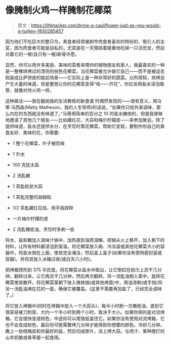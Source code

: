 # 像腌制火鸡一样腌制花椰菜

> 原文：<https://lifehacker.com/brine-a-cauliflower-just-as-you-would-a-turkey-1830285457>

因为他们不吃巨大的整只鸟，素食者经常被剥夺肉食者喜欢的特别的、吸引人的主菜，因为肉食者可能是自私的，尤其是在一天围绕着隆重地吃掉一只活恐龙，然后对着它的一根(且只有一根)断骨许愿。



显然，你可以用许多美丽、美味的菜肴来喂你的植物朋友和家人，我最喜欢的一种是一整棵烘烤过的漂亮的棕色花椰菜。当花椰菜被允许做它自己——而不是被迫去假装成比萨饼皮的尴尬场景——它实际上是一种非常好的蔬菜。众所周知，烘烤会产生大量的味道，但是要想让你的花椰菜变得“哇——开花”，你应该用盐水浸泡吸管，就像对待火鸡一样。

这种做法——我在翻阅我的生活教练的新食谱 时偶然发现的——很有意义。用马蒂·马西森(Matty Matheson，我的人生导师)的话说，“如果你只给外表调味，那么内在的东西就没有味道了。”马蒂用简单的百分之 10 的盐水腌他的，但是我冒昧地邀请了其他几个朋友——比如藏红花、大蒜和梅尔柠檬皮——来参加聚会。除了提供味道，盐水还提供水分，在烹饪时蒸花椰菜，帮助它变软。要制作你自己的素食友好、美味的花，你需要:

*   1 整个花椰菜，叶子被剪掉

*   1 升水
*   100 克犹太盐
*   2 汤匙糖
*   1 茶匙粒状大蒜
*   1 茶匙完整的胡椒粒
*   1/2 茶匙藏红花线，用手指捏碎
*   一片梅尔柠檬的皮
*   2 汤匙橄榄油，烹饪时多刷一些

将水、盐和糖加入调味汁锅中，加热直到溶质溶解。把锅从火上移开，加入剩下的材料，让所有材料都浸泡到室温。将花椰菜放入碗、冷冻袋或其他花椰菜大小的容器中，将盐水倒在上面，使其完全淹没，然后盖上盖子(如果你没有使用密封袋或容器)，并将其放入冰箱过夜(或白天八小时)。

把烤箱预热到 375 华氏度。将花椰菜从盐水中取出，让它倒扣在纸巾上沥干几分钟。翻转过来，让它再沥干几分钟，然后再次翻转，将一汤匙油倒入茎中，旋转花椰菜使其散开。将花椰菜茎朝下放入铸铁锅(或其他烤盘)中，用油漆刷(或手指)将另一汤匙油淋在花的一面，确保它被覆盖。(这里不需要再加盐了，已经完全调味了。)

将它放入烤箱中(同时在烤箱中放入一个大蒜头)，每半小时刷一次橄榄油，直到它很容易被刀刺穿，大约一个半小时到两个小时，取决于大小。如果你用的是对流烤箱，它会很快变成棕色，中途你可以用箔纸盖住它。如果你没有使用对流烤箱，它也不会变成棕色，最后你可能需要烤几分钟才能得到你想要的颜色。冷却几分钟，撒上一些柑橘皮和你最好的盐，然后切成厚片，涂上烤大蒜。与肉汁、某种搅打的山羊奶酪或香草酱一起食用。